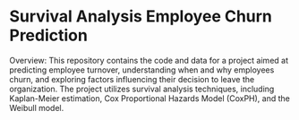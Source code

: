 # Survival Analysis Employee Churn Prediction

Overview:
This repository contains the code and data for a project aimed at predicting employee turnover, understanding when and why employees churn, and exploring factors influencing their decision to leave the organization. The project utilizes survival analysis techniques, including Kaplan-Meier estimation, Cox Proportional Hazards Model (CoxPH), and the Weibull model.
